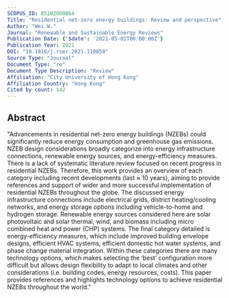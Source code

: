 ```yaml
---
SCOPUS_ID: 85102000864
Title: "Residential net-zero energy buildings: Review and perspective"
Author: "Wei W."
Journal: "Renewable and Sustainable Energy Reviews"
Publication Date: {'$date': '2021-05-01T00:00:00Z'}
Publication Year: 2021
DOI: "10.1016/j.rser.2021.110859"
Source Type: "Journal"
Document Type: "re"
Document Type Description: "Review"
Affiliation: "City University of Hong Kong"
Affiliation Country: "Hong Kong"
Cited by count: 142
---
```


## Abstract
"Advancements in residential net-zero energy buildings (NZEBs) could significantly reduce energy consumption and greenhouse gas emissions. NZEB design considerations broadly categorize into energy infrastructure connections, renewable energy sources, and energy-efficiency measures. There is a lack of systematic literature review focused on recent progress in residential NZEBs. Therefore, this work provides an overview of each category including recent developments (last ≈ 10 years), aiming to provide references and support of wider and more successful implementation of residential NZEBs throughout the globe. The discussed energy infrastructure connections include electrical grids, district heating/cooling networks, and energy storage options including vehicle-to-home and hydrogen storage. Renewable energy sources considered here are solar photovoltaic and solar thermal, wind, and biomass including micro combined heat and power (CHP) systems. The final category detailed is energy-efficiency measures, which include improved building envelope designs, efficient HVAC systems, efficient domestic hot water systems, and phase change material integration. Within these categories there are many technology options, which makes selecting the ‘best’ configuration more difficult but allows design flexibility to adapt to local climates and other considerations (i.e. building codes, energy resources, costs). This paper provides references and highlights technology options to achieve residential NZEBs throughout the world."
